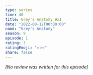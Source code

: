 ```yaml
---
type: series
time: 40
title: Grey's Anatomy 9x1
date: "2022-08-12T00:00:00"
name: "Grey's Anatomy"
season: 9
episode: 1
rating: 3
ratingEmoji: "⭐️⭐️⭐️"
share: false
---
```


_[No review was written for this episode]_

